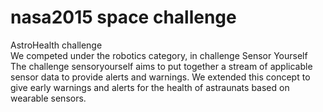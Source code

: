 # nasa2015 space challenge
AstroHealth challenge  
We competed under the robotics category, in challenge Sensor Yourself
The challenge sensoryourself aims to put together a stream of applicable sensor data to provide alerts and warnings. 
We extended this concept to give early warnings and alerts for the health of astraunats based on wearable sensors.

